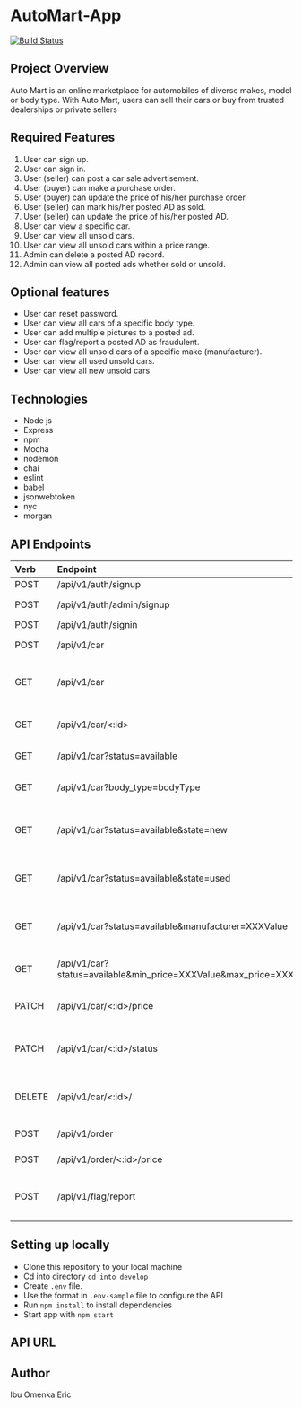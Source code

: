 # AutoMart-App

[![Build Status](https://travis-ci.org/EricoMartin/automart.github.io.svg?branch=develop)](https://travis-ci.org/EricoMartin/automart.github.io)

## Project Overview

Auto Mart is an online marketplace for automobiles of diverse makes, model or body type. With
Auto Mart, users can sell their cars or buy from trusted dealerships or private sellers

## Required Features

1. User can sign up.
2. User can sign in.
3. User (seller) can post a car sale advertisement.
4. User (buyer) can make a purchase order.
5. User (buyer) can update the price of his/her purchase order.
6. User (seller) can mark his/her posted AD as sold.
7. User (seller) can update the price of his/her posted AD.
8. User can view a specific car.
9. User can view all unsold cars.
10. User can view all unsold cars within a price range.
11. Admin can delete a posted AD record.
12. Admin can view all posted ads whether sold or unsold.

## Optional features

- User can reset password.
- User can view all cars of a specific body type.
- User can add multiple pictures to a posted ad.
- User can flag/report a posted AD as fraudulent.
- User can view all unsold cars of a specific make (manufacturer).
- User can view all used unsold cars.
- User can view all new unsold cars

## Technologies

- Node js
- Express
- npm
- Mocha
- nodemon
- chai
- eslint 
- babel
- jsonwebtoken
- nyc
- morgan

## API Endpoints

| Verb     | Endpoint                                                           | Action
| :------- | :---------------------------------------------------------------   | :---------------------------------------------
| POST     | /api/v1/auth/signup                                                | Create a user
| POST     | /api/v1/auth/admin/signup                                          | Create a user (Admin)
| POST     | /api/v1/auth/signin                                                | Sign a user in
| POST     | /api/v1/car                                                        | Create a car AD
| GET      | /api/v1/car                                                        | View all posted ADs whether sold or available
| GET      | /api/v1/car/<:id>                                                  | View a specific car AD
| GET      | /api/v1/car?status=available                                       | View all unsold cars
| GET      | /api/v1/car?body_type=bodyType                                     | View all cars of a specific body type.
| GET      | /api/v1/car?status=available&state=new                             | View all unsold cars of a specific state (new)
| GET      | /api/v1/car?status=available&state=used                            | View all unsold cars of a specific state (used)
| GET      | /api/v1/car?status=available&manufacturer=XXXValue                 | View all unsold cars of a specific make (manufacturer)
| GET      | /api/v1/car?status=available&min_price=XXXValue&max_price=XXXValue | View all unsold cars within a price range
| PATCH    | /api/v1/car/<:id>/price                                            | Update a specific car AD price
| PATCH    | /api/v1/car/<:id>/status                                           | Update a specific car AD status (sold)
| DELETE   | /api/v1/car/<:id>/                                                 | Delete a specific car AD (only Admin)
| POST     | /api/v1/order                                                      | Create an order
| POST     | /api/v1/order/<:id>/price                                          | Update price of an order
| POST     | /api/v1/flag/report                                                | Create a flag/report a posted AD as fraudulent

## Setting up locally

- Clone this repository to your local machine
- Cd into directory `cd into develop`
- Create `.env` file.
- Use the format in `.env-sample` file to configure the API
- Run `npm install` to install dependencies
- Start app with `npm start`



## API URL

## Author

Ibu Omenka Eric
